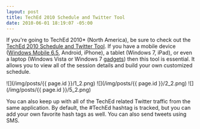```yaml
---
layout: post
title: TechEd 2010 Schedule and Twitter Tool
date: 2010-06-01 18:19:07 -05:00
---
```


 If you're going to TechEd 2010* (North America), be sure to check out the [TechEd 2010 Schedule and Twitter Tool](http://new.efficientcoder.net/2010/06/teched-2010-schedule-and-twitter-tool.html). If you have a mobile device ([Windows Mobile 6.5](https://marketplace.windowsphone.com/details.aspx?appId=6f3335e8-d03c-486b-b47a-068b16fafac3&retURL=/categories.aspx%3FcategoryId%3D50126%26pid%3D50077), Android, iPhone), a tablet (Windows 7, iPad), or even a laptop (Windows Vista or Windows 7 [gadgets](http://eventmgr.slsys.net/TechEd2010.gadget)) then this tool is essential. It allows you to view all of the session details and build your own customized schedule. 

![](/img/posts/{{ page.id }}/1_2.png) ![](/img/posts/{{ page.id }}/2_2.png) ![](/img/posts/{{ page.id }}/5_2.png) 

You can also keep up with all of the TechEd related Twitter traffic from the same application. By default, the #TechEd hashtag is tracked, but you can add your own favorite hash tags as well. You can also send tweets using SMS.
